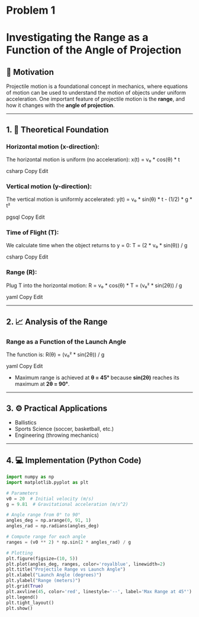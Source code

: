 # Problem 1
# Investigating the Range as a Function of the Angle of Projection

## 🎯 Motivation

Projectile motion is a foundational concept in mechanics, where equations of motion can be used to understand the motion of objects under uniform acceleration. One important feature of projectile motion is the **range**, and how it changes with the **angle of projection**.

---

## 1. 🧠 Theoretical Foundation

### Horizontal motion (x-direction):

The horizontal motion is uniform (no acceleration):
x(t) = v₀ * cos(θ) * t

csharp
Copy
Edit

### Vertical motion (y-direction):

The vertical motion is uniformly accelerated:
y(t) = v₀ * sin(θ) * t - (1/2) * g * t²

pgsql
Copy
Edit

### Time of Flight (T):

We calculate time when the object returns to y = 0:
T = (2 * v₀ * sin(θ)) / g

csharp
Copy
Edit

### Range (R):

Plug T into the horizontal motion:
R = v₀ * cos(θ) * T = (v₀² * sin(2θ)) / g

yaml
Copy
Edit

---

## 2. 📈 Analysis of the Range

### Range as a Function of the Launch Angle

The function is:
R(θ) = (v₀² * sin(2θ)) / g

yaml
Copy
Edit
- Maximum range is achieved at **θ = 45°** because **sin(2θ)** reaches its maximum at **2θ = 90°**.

---

## 3. ⚙️ Practical Applications

- Ballistics
- Sports Science (soccer, basketball, etc.)
- Engineering (throwing mechanics)

---

## 4. 💻 Implementation (Python Code)

```python
import numpy as np
import matplotlib.pyplot as plt

# Parameters
v0 = 20  # Initial velocity (m/s)
g = 9.81  # Gravitational acceleration (m/s^2)

# Angle range from 0° to 90°
angles_deg = np.arange(0, 91, 1)
angles_rad = np.radians(angles_deg)

# Compute range for each angle
ranges = (v0 ** 2) * np.sin(2 * angles_rad) / g

# Plotting
plt.figure(figsize=(10, 5))
plt.plot(angles_deg, ranges, color='royalblue', linewidth=2)
plt.title("Projectile Range vs Launch Angle")
plt.xlabel("Launch Angle (degrees)")
plt.ylabel("Range (meters)")
plt.grid(True)
plt.axvline(45, color='red', linestyle='--', label='Max Range at 45°')
plt.legend()
plt.tight_layout()
plt.show()

